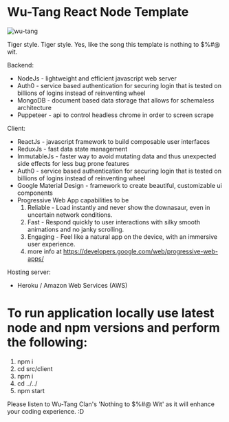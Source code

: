 # Wu-Tang React Node Template

![wu-tang](https://user-images.githubusercontent.com/1335262/44062950-81424b5e-9f2c-11e8-88a1-88341217f6a1.jpg)

Tiger style.  Tiger style.  Yes, like the song this template is nothing to $%#@ wit.

Backend:

- NodeJs - lightweight and efficient javascript web server
- Auth0 - service based authentication for securing login that is tested on billions of logins instead of reinventing wheel
- MongoDB - document based data storage that allows for schemaless architecture
- Puppeteer - api to control headless chrome in order to screen scrape

Client:

- ReactJs - javascript framework to build composable user interfaces
- ReduxJs - fast data state management
- ImmutableJs - faster way to avoid mutating data and thus unexpected side effects for less bug prone features
- Auth0 - service based authentication for securing login that is tested on billions of logins instead of reinventing wheel
- Google Material Design - framework to create beautiful, customizable ui components
- Progressive Web App capabilities to be
  1. Reliable - Load instantly and never show the downasaur, even in uncertain network conditions.
  2. Fast - Respond quickly to user interactions with silky smooth animations and no janky scrolling.
  3. Engaging - Feel like a natural app on the device, with an immersive user experience.
  4. more info at https://developers.google.com/web/progressive-web-apps/

Hosting server:

- Heroku / Amazon Web Services (AWS)

# To run application locally use latest node and npm versions and perform the following:

1. npm i
2. cd src/client
3. npm i
4. cd ../../
5. npm start

Please listen to Wu-Tang Clan's 'Nothing to $%#@ Wit' as it will enhance your coding experience. :D